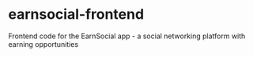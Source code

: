 # earnsocial-frontend
Frontend code for the EarnSocial app - a social networking platform with earning opportunities
